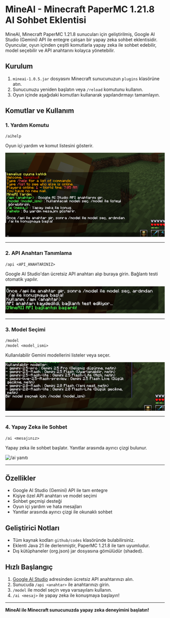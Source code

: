 # MineAI - Minecraft PaperMC 1.21.8 AI Sohbet Eklentisi

MineAI, Minecraft PaperMC 1.21.8 sunucuları için geliştirilmiş, Google AI Studio (Gemini) API ile entegre çalışan bir yapay zeka sohbet eklentisidir. Oyuncular, oyun içinden çeşitli komutlarla yapay zeka ile sohbet edebilir, model seçebilir ve API anahtarını kolayca yönetebilir.

## Kurulum

1. `mineai-1.0.5.jar` dosyasını Minecraft sunucunuzun `plugins` klasörüne atın.
2. Sunucunuzu yeniden başlatın veya `/reload` komutunu kullanın.
3. Oyun içinde aşağıdaki komutları kullanarak yapılandırmayı tamamlayın.

## Komutlar ve Kullanım

### 1. Yardım Komutu
```
/aihelp
```
Oyun içi yardım ve komut listesini gösterir.

![/aihelp](/images/aihelp.png)

---

### 2. API Anahtarı Tanımlama
```
/api <API_ANAHTARINIZ>
```
Google AI Studio'dan ücretsiz API anahtarı alıp buraya girin. Bağlantı testi otomatik yapılır.

![/api](/images/api.png)

---

### 3. Model Seçimi
```
/model
/model <model_ismi>
```
Kullanılabilir Gemini modellerini listeler veya seçer.

![/model](/images/model.png)

---

### 4. Yapay Zeka ile Sohbet
```
/ai <mesajınız>
```
Yapay zeka ile sohbet başlatır. Yanıtlar arasında ayırıcı çizgi bulunur.

![/ai yanıtı](/images/aiyanıt.png)

---

## Özellikler
- Google AI Studio (Gemini) API ile tam entegre
- Kişiye özel API anahtarı ve model seçimi
- Sohbet geçmişi desteği
- Oyun içi yardım ve hata mesajları
- Yanıtlar arasında ayırıcı çizgi ile okunaklı sohbet

## Geliştirici Notları
- Tüm kaynak kodları `github/codes` klasöründe bulabilirsiniz.
- Eklenti Java 21 ile derlenmiştir, PaperMC 1.21.8 ile tam uyumludur.
- Dış kütüphaneler (org.json) jar dosyasına gömülüdür (shaded).

## Hızlı Başlangıç
1. [Google AI Studio](https://aistudio.google.com/app/apikey) adresinden ücretsiz API anahtarınızı alın.
2. Sunucuda `/api <anahtar>` ile anahtarınızı girin.
3. `/model` ile model seçin veya varsayılanı kullanın.
4. `/ai <mesaj>` ile yapay zeka ile konuşmaya başlayın!

---

**MineAI ile Minecraft sunucunuzda yapay zeka deneyimini başlatın!**
